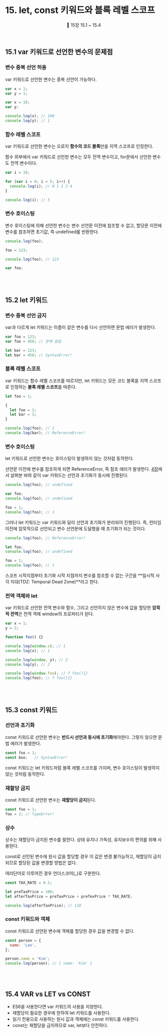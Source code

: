 # 15. let, const 키워드와 블록 레벨 스코프

<p align='center'>
📕 15장 15.1 ~ 15.4
</p><br />

## 15.1 var 키워드로 선언한 변수의 문제점

### 변수 중복 선언 허용

var 키워드로 선언한 변수는 중복 선언이 가능하다.

```js
var x = 1;
var y = 1;

var x = 10;
var y;

console.log(x); // 100
console.log(y); // 1
```

### 함수 레벨 스코프

var 키워드로 선언한 변수는 오로지 **함수의 코드 블록**만을 지역 스코프로 인정한다.

함수 외부에서 var 키워드로 선언한 변수는 모두 전역 변수이고, for문에서 선언한 변수도 전역 변수이다.

```js
var i = 10;

for (var i = 0; i < 5; i++) {
  console.log(i); // 0 1 2 3 4
}

console.log(i); // 5
```

### 변수 호이스팅

변수 호이스팅에 의해 선언한 변수는 변수 선언문 이전에 참조할 수 없고, 할당문 이전에 변수를 참조하면 초기값, 즉 undefined를 반환한다.

```js
console.log(foo);

foo = 123;

console.log(foo); // 123

var foo;
```

<br /><br />

## 15.2 let 키워드

### 변수 중복 선언 금지

var과 다르게 let 키워드는 이름이 같은 변수를 다시 선언하면 문법 에러가 발생한다.

```js
var foo = 123;
var foo = 456; // 문제 없음

let bar = 123;
let bar = 456; // SyntaxError!
```

### 블록 레벨 스코프

var 키워드는 함수 레벨 스코프를 따르지만, let 키워드는 모든 코드 블록을 지역 스코프로 인정하는 **블록 레벨 스코프**를 따른다.

```js
let foo = 1;

{
  let foo = 2;
  let bar = 3;
}

console.log(foo); // 1
console.log(bar); // ReferenceError!
```

### 변수 호이스팅

let 키워드로 선언한 변수는 호이스팅이 발생하지 않는 것처럼 동작한다.

선언문 이전에 변수를 참조하게 되면 ReferenceError, 즉 참조 에러가 발생한다. [4장](https://github.com/chaeyun-sim/Javascript-Deep-Dive-Study/commit/39164204117abe3304fea1d85890e8020ea756df)에서 살펴본 바와 같이 var 키워드는 선언과 초기화가 동시에 진행된다.

```js
console.log(foo); // undefined

var foo;
console.log(foo); // undefined

foo = 1;
console.log(foo); // 1
```

그러나 let 키워드는 var 키워드와 달리 선언과 초기화가 분리되어 진행된다. 즉, 런타임 이전에 암묵적으로 선언되고 변수 선언문에 도달했을 때 초기화가 되는 것이다.

```js
console.log(foo); // ReferenceError!

let foo;
console.log(foo); // undefined

foo = 1;
console.log(foo); // 1
```

스코프 시작지점부터 초기화 시작 지점까지 변수를 참조할 수 없는 구간을 **일시적 사각 지대(TDZ: Temporal Dead Zone)**라고 한다.

### 전역 객체와 let

var 키워드로 선언한 전역 변수와 함수, 그리고 선언하지 않은 변수에 값을 할당한 **암묵적 전역**은 전역 객체 window의 프로퍼티가 된다.

```js
var x = 1;
y = 2;

function foo() {}

console.log(window.x); // 1
console.log(x); // 1

console.log(window, y); // 2
console.log(y); // 2

console.log(window.foo); // f foo(){}
console.log(foo); // f foo(){}
```

<br /><br />

## 15.3 const 키워드

### 선언과 초기화

const 키워드로 선언한 변수는 **반드시 선언과 동시에 초기화**해야한다. 그렇지 않으면 문법 에러가 발생한다.

```js
const foo = 1;
const boo;   // SyntaxError!
```

const 키워드는 let 키워드처럼 블록 레벨 스코프를 가지며, 변수 호이스팅이 발생하지 않는 것처럼 동작한다.

### 재할당 금지

const 키워드로 선언한 변수는 **재할당이 금지**된다.

```js
const foo = 1;
foo = 2; // TypeError!
```

### 상수

상수는 재할당이 금지된 변수를 말한다. 상태 유지나 가독성, 유지보수의 편의를 위해 사용된다.

const로 선언된 변수에 원시 값을 할당할 경우 이 값은 변경 불가능하고, 재할당이 금지되므로 할당된 값을 변경할 방법은 없다.

여러단어로 이루어진 경우 언더스코어(\_)로 구분한다.

```js
const TAX_RATE = 0.1;

let preTaxPrice = 100;
let afterTaxPrice = preTaxPrice + preTexPrice * TAX_RATE;

console.log(afterTaxPrice); // 110
```

### const 키워드와 객체

const 키워드로 선언된 변수에 객체를 할당한 경우 값을 변경할 수 없다.

```js
const person = {
  name: 'Lee',
};

person.name = 'Kim';
console.log(person); // { name: 'Kim' }
```

<br /><br />

## 15.4 VAR vs LET vs CONST

- ES6을 사용한다면 var 키워드의 사용을 지양한다.
- 재할당이 필요한 경우에 한하여 let 키워드를 사용한다.
- 읽기 전용으로 사용하는 원시 값과 객체에는 const 키워드를 사용한다.
- const는 재할당을 금지하므로 var, let보다 안전하다.
